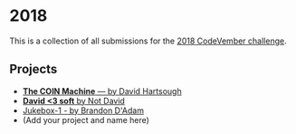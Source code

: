 # 2018
This is a collection of all submissions for the [2018 CodeVember challenge](https://codevember.co/).

## Projects

- [**The COIN Machine** — by David Hartsough](https://github.com/davidhartsough/COIN-Machine)
- [**David <3 soft** by Not David](https://github.com/dcryan/codevember)
- [Jukebox-1 - by Brandon D'Adam](https://jr-1.herokuapp.com/)
- (Add your project and name here)
